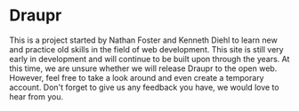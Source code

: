 # Draupr

This is a project started by Nathan Foster and Kenneth Diehl to learn new and practice old skills in the field of web development. This site is still very early in development and will continue to be built upon through the years. At this time, we are unsure whether we will release Draupr to the open web. However, feel free to take a look around and even create a temporary account. Don't forget to give us any feedback you have, we would love to hear from you.
